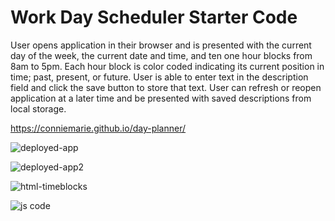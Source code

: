 # Work Day Scheduler Starter Code

User opens application in their browser and is presented with the current day of the week, the current date and time, and ten one hour blocks from 8am to 5pm.
Each hour block is color coded indicating its current position in time; past, present, or future.
User is able to enter text in the description field and click the save button to store that text.
User can refresh or reopen application at a later time and be presented with saved descriptions from local storage.

https://conniemarie.github.io/day-planner/

![deployed-app](https://user-images.githubusercontent.com/105762638/185215801-339d4ded-7039-42d6-872e-f095afb68c0d.png)

![deployed-app2](https://user-images.githubusercontent.com/105762638/185215826-caa5fb30-4bc5-4075-bf83-3119b5a3aa1f.png)

![html-timeblocks](https://user-images.githubusercontent.com/105762638/185215850-38570ddd-e92a-42b4-91ab-d7661e5d874f.png)

![js code](https://user-images.githubusercontent.com/105762638/185215864-65b9733d-1cca-4020-ac29-1fa7b305716c.png)